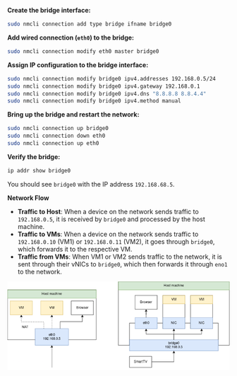 **Create the bridge interface:**
```bash
sudo nmcli connection add type bridge ifname bridge0
```

**Add wired connection (`eth0`) to the bridge:**
```bash
sudo nmcli connection modify eth0 master bridge0
```
**Assign IP configuration to the bridge interface:**
```bash
sudo nmcli connection modify bridge0 ipv4.addresses 192.168.0.5/24
sudo nmcli connection modify bridge0 ipv4.gateway 192.168.0.1
sudo nmcli connection modify bridge0 ipv4.dns "8.8.8.8 8.8.4.4"
sudo nmcli connection modify bridge0 ipv4.method manual
```

**Bring up the bridge and restart the network:**
```bash
sudo nmcli connection up bridge0
sudo nmcli connection down eth0 
sudo nmcli connection up eth0
```

**Verify the bridge:**
```bash
ip addr show bridge0
```
You should see `bridge0` with the IP address `192.168.68.5`.

**Network Flow**

- **Traffic to Host**: When a device on the network sends traffic to `192.168.0.5`, it is received by `bridge0` and processed by the host machine.
- **Traffic to VMs**: When a device on the network sends traffic to `192.168.0.10` (VM1) or `192.168.0.11` (VM2), it goes through `bridge0`, which forwards it to the respective VM.
- **Traffic from VMs**: When VM1 or VM2 sends traffic to the network, it is sent through their vNICs to `bridge0`, which then forwards it through `eno1` to the network.

![Before-after](images/bridge_device_on_popos.png)